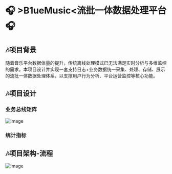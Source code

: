 # 🎧 >B1ueMusic<流批一体数据处理平台 🎧
## 🎶项目背景
随着音乐平台数据体量的提升，传统离线处理模式已无法满足实时分析与多维监控的需求。本项目设计并实现一套支持日志+业务数据统一采集、处理、存储、展示的流批一体数据处理体系，以支撑用户行为分析、平台运营监控等核心功能。
## 🎶项目设计
### 业务总线矩阵
![image](https://github.com/user-attachments/assets/d116ec12-d6cc-4662-b625-025a6f061ddd)
### 统计指标

## 🎶项目架构-流程
![image](https://github.com/user-attachments/assets/aa860e72-12ec-48b4-a5fb-ab8dd46331a2)



